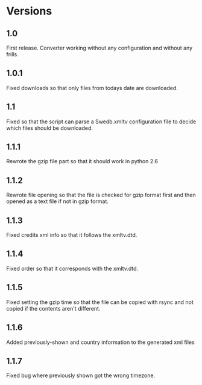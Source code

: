 Versions
========

1.0
---
First release. Converter working without any configuration and without any frills.

1.0.1
-----
Fixed downloads so that only files from todays date are downloaded.

1.1
---
Fixed so that the script can parse a Swedb.xmltv configuration file to decide which files should be downloaded.

1.1.1
-----
Rewrote the gzip file part so that it should work in python 2.6

1.1.2
-----
Rewrote file opening so that the file is checked for gzip format first and then opened as a text file if not
in gzip format.

1.1.3
-----
Fixed credits xml info so that it follows the xmltv.dtd.

1.1.4
-----
Fixed order so that it corresponds with the xmltv.dtd.

1.1.5
-----
Fixed setting the gzip time so that the file can be copied with rsync and not copied if the contents aren't different.

1.1.6
-----
Added previously-shown and country information to the generated xml files

1.1.7
-----
Fixed bug where previously shown got the wrong timezone.

